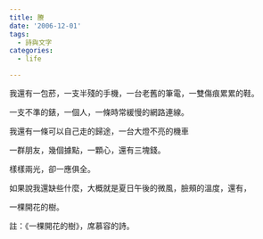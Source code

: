```yaml
---
title: 賸
date: '2006-12-01'
tags:
  - 詩與文字
categories:
  - life

---
```

我還有一包菸，一支半殘的手機，一台老舊的筆電，一雙傷痕累累的鞋。  
  
一支不準的錶，一個人，一條時常緩慢的網路連線。  
  
我還有一條可以自己走的歸途，一台大燈不亮的機車  
  
一群朋友，幾個據點，一顆心，還有三塊錢。  
  
樣樣兩光，卻一應俱全。  
  
如果說我還缺些什麼，大概就是夏日午後的微風，臉頰的溫度，還有，  
  
一棵開花的樹。  
  
  
  
  
註：《一棵開花的樹》，席慕容的詩。